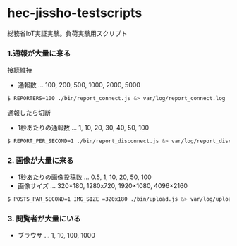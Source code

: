 # hec-jissho-testscripts
総務省IoT実証実験。負荷実験用スクリプト

### 1.通報が大量に来る

接続維持

+ 通報数 ... 100, 200, 500, 1000, 2000, 5000

```sh
$ REPORTERS=100 ./bin/report_connect.js &> var/log/report_connect.log
```

通報したら切断

+ 1秒あたりの通報数 ... 1, 10, 20, 30, 40, 50, 100

```sh
$ REPORT_PER_SECOND=1 ./bin/report_disconnect.js &> var/log/report_disconnect.log
```

### 2. 画像が大量に来る

+ 1秒あたりの画像投稿数 ... 0.5, 1, 10, 20, 50, 100
+ 画像サイズ ... 320×180, 1280x720, 1920×1080, 4096×2160

```sh
$ POSTS_PAR_SECOND=1 IMG_SIZE =320x180 ./bin/upload.js &> var/log/upload.log
```

### 3. 閲覧者が大量にいる

+ ブラウザ ... 1, 10, 100, 1000
